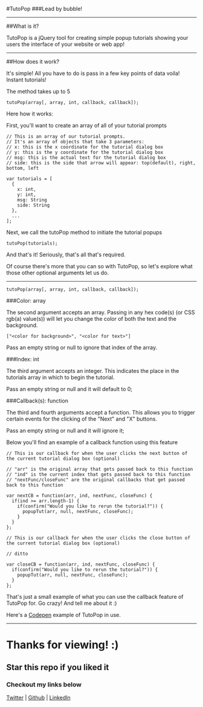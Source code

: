 #TutoPop
###Lead by bubble!

___

##What is it?

TutoPop is a jQuery tool for creating simple popup tutorials showing your users the interface of your website or web app!

___

##How does it work?

It's simple! All you have to do is pass in a few key points of data voila! Instant tutorials!

The method takes up to 5

```
tutoPop(array[, array, int, callback, callback]);
```

Here how it works:

First, you'll want to create an array of all of your tutorial prompts

```
// This is an array of our tutorial prompts.
// It's an array of objects that take 3 parameters:
// x: this is the x coordinate for the tutorial dialog box
// y: this is the y coordinate for the tutorial dialog box
// msg: this is the actual text for the tutorial dialog box
// side: this is the side that arrow will appear: top(default), right, bottom, left

var tutorials = [
  {
    x: int,
    y: int,
    msg: String
    side: String
  },
  ...
];
```

Next, we call the tutoPop method to initiate the tutorial popups

```
tutoPop(tutorials);
```

And that's it! Seriously, that's all that's required.

Of course there's more that you can so with TutoPop, so let's explore what those other optional arguments let us do.

___


```
tutoPop(array[, array, int, callback, callback]);
```

###Color: array

The second argument accepts an array. Passing in any hex code(s) (or CSS rgb(a) value(s)) will let you change the color of both the text and the background.

```
["<color for background>", "<color for text>"]
```
Pass an empty string or null to ignore that index of the array.

###Index: int

The third argument accepts an integer. This indicates the place in the tutorials array in which to begin the tutorial.

Pass an empty string or null and it will default to 0;

###Callback(s): function

The third and fourth arguments accept a function. This allows you to trigger certain events for the clicking of the "Next" and "X" buttons.

Pass an empty string or null and it will ignore it;

Below you'll find an example of a callback function using this feature

```
// This is our callback for when the user clicks the next button of the current tutorial dialog box (optional)

// "arr" is the original array that gets passed back to this function
// "ind" is the current index that gets passed back to this function
// "nextFunc/closeFunc" are the original callbacks that get passed back to this function

var nextCB = function(arr, ind, nextFunc, closeFunc) {
  if(ind >= arr.length-1) {
    if(confirm("Would you like to rerun the tutorial?")) {
      popupTut(arr, null, nextFunc, closeFunc);
    }
  }
};

// This is our callback for when the user clicks the close button of the current tutorial dialog box (optional)

// ditto

var closeCB = function(arr, ind, nextFunc, closeFunc) {
  if(confirm("Would you like to rerun the tutorial?")) {
    popupTut(arr, null, nextFunc, closeFunc);
  }
};
```

That's just a small example of what you can use the callback feature of TutoPop for. Go crazy! And tell me about it :)

Here's a [Codepen](http://codepen.io/piecedigital/pen/vNdaJm) example of TutoPop in use.

___

# Thanks for viewing! :)
## Star this repo if you liked it
### Checkout my links below

[Twitter](http://twitter.com/PieceDigital) | [Github](piecedigital.github.io) | [LinkedIn](linkedin.com/in/pdstudios)